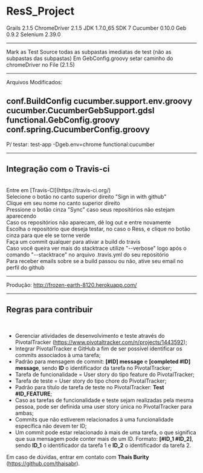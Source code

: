 # ResS_Project

Grails 2.1.5
ChromeDriver 2.1.5
JDK 1.7.0_65 SDK 7
Cucumber 0.10.0
Geb 0.9.2
Selenium 2.39.0

-------------------------------------------------------------------------------------------------------------------

Mark as Test Source todas as subpastas imediatas de test (não as subpastas das subpastas)
Em GebConfig.groovy setar caminho do chromeDriver no File (2.1.5)

-------------------------------------------------------------------------------------------------------------------

Arquivos Modificados:

conf.BuildConfig
cucumber.support.env.groovy
cucumber.CucumberGebSupport.gdsl
functional.GebConfig.groovy
conf.spring.CucumberConfig.groovy
-------------------------------------------------------------------------------------------------------------------

P/ testar:  test-app -Dgeb.env=chrome functional:cucumber

-------------------------------------------------------------------------------------------------------------------

<h2>Integração com o Travis-ci</h2> <br />
Entre em [Travis-CI](https://travis-ci.org/) <br />
Selecione o botão no canto superior direito "Sign in with github" <br />
Clique em seu nome no canto superior direito <br />
Pressione o botão cinza "Sync" caso seus repositórios não estejam aparecendo <br />
Caso os repositórios não aparecam, dê log out e entre novamente <br />
Escolha o repositório que deseja testar, no caso o Ress, e clique no botão cinza para que ele se torne verde <br />
Faça um commit qualquer para ativar a build do travis <br />
Caso você queira ver mais do stacktrace utilize "--verbose" logo após o comando "--stacktrace" no arquivo .travis.yml do seu repositório <br />
Para receber emails sobre se a build passou ou não, ative seu email no perfil do github <br />

-------------------------------------------------------------------------------------------------------------------

Produção: http://frozen-earth-8120.herokuapp.com/

-------------------------------------------------------------------------------------------------------------------

<h2>Regras para contribuir</h2> <br />

- Gerenciar atividades de desenvolvimento e teste através do PivotalTracker (https://www.pivotaltracker.com/n/projects/1443592);
- Integrar PivotalTracker e GitHub a fim de ser possível identificar os commits associados à uma tarefa;
- Padrão para mensagem de commit: <b>[#ID] message</b> e <b>[completed #ID] message</b>, sendo <b>ID</b> o identificador da tarefa no PivotalTracker;
- Tarefa de funcionalidade = User story do tipo feature do PivotalTracker;
- Tarefa de teste = User story do tipo chore do PivotalTracker;
- Padrão para título de tarefa de teste no PivotalTracker: <b>Test #ID_FEATURE</b>;
- Caso as tarefas de funcionalidade e teste sejam realizadas pela mesma pessoa, pode ser definida uma user story única no PivotalTracker para ambas;
- Commits que não estiverem relacionados à uma funcionalidade específica não devem ter ID;
- Um commit pode estar relacionado à mais de uma tarefa, o que significa que sua mensagem pode conter mais de um ID. Formato: <b>[#ID_1 #ID_2]</b>, sendo <b>ID_1</b> o identificador da tarefa 1 e <b>ID_2</b> o identificador da tarefa 2. 

Em caso de dúvidas, entrar em contato com <b>Thaís Burity</b> (https://github.com/thaisabr).
